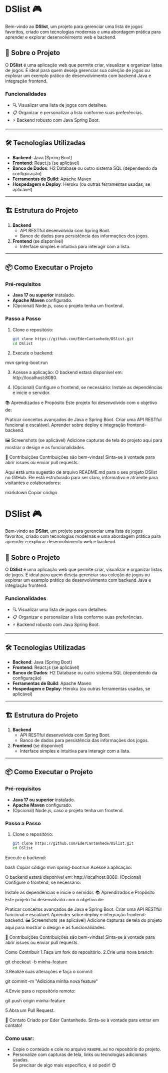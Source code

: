 # DSlist 🎮

Bem-vindo ao **DSlist**, um projeto para gerenciar uma lista de jogos favoritos, criado com tecnologias modernas e uma abordagem prática para aprender e explorar desenvolvimento web e backend.

## 🚀 Sobre o Projeto

O **DSlist** é uma aplicação web que permite criar, visualizar e organizar listas de jogos. É ideal para quem deseja gerenciar sua coleção de jogos ou explorar um exemplo prático de desenvolvimento com backend Java e integração frontend.

### Funcionalidades
- 🔍 Visualizar uma lista de jogos com detalhes.
- 📋 Organizar e personalizar a lista conforme suas preferências.
- ⚡ Backend robusto com Java Spring Boot.

---

## 🛠️ Tecnologias Utilizadas

- **Backend**: Java (Spring Boot)
- **Frontend**: React.js (se aplicável)
- **Banco de Dados**: H2 Database ou outro sistema SQL (dependendo da configuração)
- **Ferramentas de Build**: Apache Maven
- **Hospedagem e Deploy**: Heroku (ou outras ferramentas usadas, se aplicável)

---

## 🏗️ Estrutura do Projeto

1. **Backend**
    - API RESTful desenvolvida com Spring Boot.
    - Banco de dados para persistência das informações dos jogos.
2. **Frontend** (se disponível)
    - Interface simples e intuitiva para interagir com a lista.

---

## 📦 Como Executar o Projeto

### Pré-requisitos
- **Java 17 ou superior** instalado.
- **Apache Maven** configurado.
- (Opcional) Node.js, caso o projeto tenha um frontend.

### Passo a Passo
1. Clone o repositório:
   ```bash
   git clone https://github.com/EderCantanhede/DSlist.git
   cd DSlist


2. Execute o backend:

mvn spring-boot:run

3. Acesse a aplicação:
O backend estará disponível em: http://localhost:8080.

4. (Opcional) Configure o frontend, se necessário:
Instale as dependências e inicie o servidor.

📚 Aprendizados e Propósito
Este projeto foi desenvolvido com o objetivo de:

Praticar conceitos avançados de Java e Spring Boot.
Criar uma API RESTful funcional e escalável.
Aprender sobre deploy e integração frontend-backend.

🖼️ Screenshots (se aplicável)
Adicione capturas de tela do projeto aqui para mostrar o design e as funcionalidades.

🤝 Contribuições
Contribuições são bem-vindas! Sinta-se à vontade para abrir issues ou enviar pull requests.


Aqui está uma sugestão de arquivo README.md para o seu projeto DSlist no GitHub. Ele está estruturado para ser claro, informativo e atraente para visitantes e colaboradores:

markdown
Copiar código
# DSlist 🎮

Bem-vindo ao **DSlist**, um projeto para gerenciar uma lista de jogos favoritos, criado com tecnologias modernas e uma abordagem prática para aprender e explorar desenvolvimento web e backend.

## 🚀 Sobre o Projeto

O **DSlist** é uma aplicação web que permite criar, visualizar e organizar listas de jogos. É ideal para quem deseja gerenciar sua coleção de jogos ou explorar um exemplo prático de desenvolvimento com backend Java e integração frontend.

### Funcionalidades
- 🔍 Visualizar uma lista de jogos com detalhes.
- 📋 Organizar e personalizar a lista conforme suas preferências.
- ⚡ Backend robusto com Java Spring Boot.

---

## 🛠️ Tecnologias Utilizadas

- **Backend**: Java (Spring Boot)
- **Frontend**: React.js (se aplicável)
- **Banco de Dados**: H2 Database ou outro sistema SQL (dependendo da configuração)
- **Ferramentas de Build**: Apache Maven
- **Hospedagem e Deploy**: Heroku (ou outras ferramentas usadas, se aplicável)

---

## 🏗️ Estrutura do Projeto

1. **Backend**
    - API RESTful desenvolvida com Spring Boot.
    - Banco de dados para persistência das informações dos jogos.
2. **Frontend** (se disponível)
    - Interface simples e intuitiva para interagir com a lista.

---

## 📦 Como Executar o Projeto

### Pré-requisitos
- **Java 17 ou superior** instalado.
- **Apache Maven** configurado.
- (Opcional) Node.js, caso o projeto tenha um frontend.

### Passo a Passo
1. Clone o repositório:
   ```bash
   git clone https://github.com/EderCantanhede/DSlist.git
   cd DSlist
Execute o backend:

bash
Copiar código
mvn spring-boot:run
Acesse a aplicação:

O backend estará disponível em: http://localhost:8080.
(Opcional) Configure o frontend, se necessário:

Instale as dependências e inicie o servidor.
📚 Aprendizados e Propósito
Este projeto foi desenvolvido com o objetivo de:

Praticar conceitos avançados de Java e Spring Boot.
Criar uma API RESTful funcional e escalável.
Aprender sobre deploy e integração frontend-backend.
🖼️ Screenshots (se aplicável)
Adicione capturas de tela do projeto aqui para mostrar o design e as funcionalidades.

🤝 Contribuições
Contribuições são bem-vindas! Sinta-se à vontade para abrir issues ou enviar pull requests.

Como Contribuir
1.Faça um fork do repositório.
2.Crie uma nova branch:

git checkout -b minha-feature

3.Realize suas alterações e faça o commit:

git commit -m "Adiciona minha nova feature"

4.Envie para o repositório remoto:

git push origin minha-feature

5.Abra um Pull Request.

🌟 Contato
Criado por Eder Cantanhede.
Sinta-se à vontade para entrar em contato!


### Como usar:
- Copie o conteúdo e cole no arquivo `README.md` no repositório do projeto.
- Personalize com capturas de tela, links ou tecnologias adicionais usadas.  
Se precisar de algo mais específico, é só pedir! 😊




